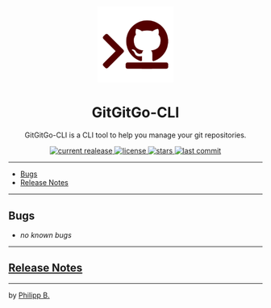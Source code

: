 <div align="center">
  <br />
  <img src="assets/logo.png" alt="GitGitGo-CLILogo" width="30%"/>
  <h1>GitGitGo-CLI</h1>
  <p>
     GitGitGo-CLI is a CLI tool to help you manage your git repositories.
  </p>
</div>

<!-- Badges -->
<div align="center">
   <a href="https://github.com/phil1436/GitGitGo-CLI/releases">
       <img src="https://img.shields.io/github/v/release/phil1436/GitGitGo-CLI?display_name=tag" alt="current realease" />
   </a>
   <a href="https://github.com/phil1436/GitGitGo-CLI/blob/main/LICENSE">
       <img src="https://img.shields.io/github/license/phil1436/GitGitGo-CLI" alt="license" />
   </a>
   <a href="https://github.com/phil1436/GitGitGo-CLI/stargazers">
       <img src="https://img.shields.io/github/stars/phil1436/GitGitGo-CLI" alt="stars" />
   </a>
   <a href="https://github.com/phil1436/GitGitGo-CLI/commits/main">
       <img src="https://img.shields.io/github/last-commit/phil1436/GitGitGo-CLI" alt="last commit" />
   </a>
</div>

---

-   [Bugs](#bugs)
-   [Release Notes](#release-notes)

---

## Bugs

-   _no known bugs_

---

## [Release Notes](https://github.com/phil1436/GitGitGo-CLI/blob/main/CHANGELOG.md)

<!-- ### [v0.0.1](https://github.com/phil1436/GitGitGo-CLI/tree/0.0.1)

-   _Initial release_ -->

---

by [Philipp B.](https://github.com/phil1436)

<!-- git push --tags -->
